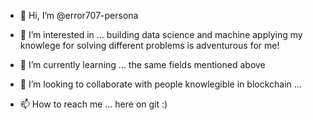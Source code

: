- 👋 Hi, I’m @error707-persona
- 👀 I’m interested in ...
building data science and machine
applying my knowlege for solving different problems is adventurous for me!
- 🌱 I’m currently learning ...
the same fields mentioned above
- 💞️ I’m looking to collaborate with people knowlegible in blockchain ...

- 📫 How to reach me ...
here on git :)

<!---
error707-persona/error707-persona is a ✨ special ✨ repository because its `README.md` (this file) appears on your GitHub profile.
You can click the Preview link to take a look at your changes.
--->
